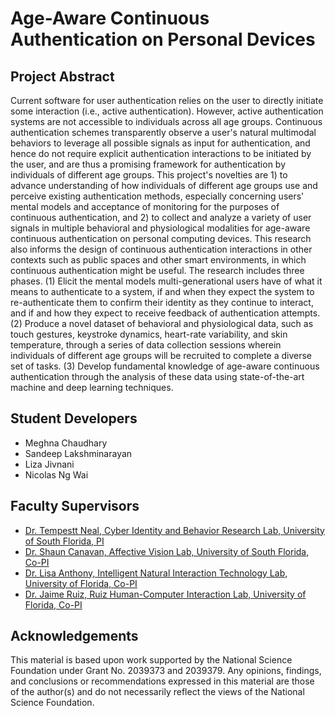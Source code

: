 # Age-Aware Continuous Authentication on Personal Devices

## Project Abstract
Current software for user authentication relies on the user to directly initiate some interaction (i.e., active authentication). However, active authentication systems are not accessible to individuals across all age groups. Continuous authentication schemes transparently observe a user's natural multimodal behaviors to leverage all possible signals as input for authentication, and hence do not require explicit authentication interactions to be initiated by the user, and are thus a promising framework for authentication by individuals of different age groups. This project's novelties are 1) to advance understanding of how individuals of different age groups use and perceive existing authentication methods, especially concerning users' mental models and acceptance of monitoring for the purposes of continuous authentication, and 2) to collect and analyze a variety of user signals in multiple behavioral and physiological modalities for age-aware continuous authentication on personal computing devices. This research also informs the design of continuous authentication interactions in other contexts such as public spaces and other smart environments, in which continuous authentication might be useful. The research includes three phases. (1) Elicit the mental models multi-generational users have of what it means to authenticate to a system, if and when they expect the system to re-authenticate them to confirm their identity as they continue to interact, and if and how they expect to receive feedback of authentication attempts. (2) Produce a novel dataset of behavioral and physiological data, such as touch gestures, keystroke dynamics, heart-rate variability, and skin temperature, through a series of data collection sessions wherein individuals of different age groups will be recruited to complete a diverse set of tasks. (3) Develop fundamental knowledge of age-aware continuous authentication through the analysis of these data using state-of-the-art machine and deep learning techniques. 

## Student Developers
- Meghna Chaudhary
- Sandeep Lakshminarayan
- Liza Jivnani
- Nicolas Ng Wai

## Faculty Supervisors
- [Dr. Tempestt Neal, Cyber Identity and Behavior Research Lab, University of South Florida, PI](https://cse.usf.edu/~tjneal/)
- [Dr. Shaun Canavan, Affective Vision Lab, University of South Florida, Co-PI](https://scanavan.github.io/)
- [Dr. Lisa Anthony, Intelligent Natural Interaction Technology Lab, University of Florida, Co-PI](https://lisa-anthony.com/)
- [Dr. Jaime Ruiz, Ruiz Human-Computer Interaction Lab, University of Florida, Co-PI](https://www.jaimeruiz.com/)

## Acknowledgements
This material is based upon work supported by the National Science Foundation under Grant No. 2039373 and 2039379. Any opinions, findings, and conclusions or recommendations expressed in this material are those of the author(s) and do not necessarily reflect the views of the National Science Foundation.
